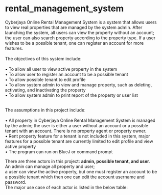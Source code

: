 # rental_management_system

Cyberjaya Online Rental Management System is a system that allows users to view real properties that are managed by the system admin. After launching the system, all users can view the property without an account; the user can also search property according to the property type. If a user wishes to be a possible tenant, one can register an account for more features. <br><br> The objectives of this system include: <br><br>
•	To allow all user to view active property in the system <br>
•	To allow user to register an account to be a possible tenant <br>
•	To allow possible tenant to edit profile <br>
•	To allow system admin to view and manage property, such as deleting, activating, and inactivating the property <br>
•	To allow system admin to print report of the property or user list <br><br>

The assumptions in this project include: <br><br>
•	All property in Cyberjaya Online Rental Management System is managed by the admin; the user is either a user without an account or a possible tenant with an account. There is no property agent or property owner. <br>
•	Rent property feature for a tenant is not included in this system, major features for a possible tenant are currently limited to edit profile and view active property <br>
•	The program can run on BlueJ or command prompt <br>

There are three actors in this project: **admin, possible tenant, and user**. <br> 
An admin can manage all property and user; <br> 
a user can view the active property, but one must register an account to be a possible tenant which then one can edit the account username and password. <br> 
The major use case of each actor is listed in the below table: <br>
